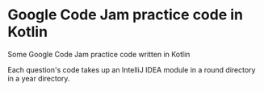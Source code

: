 # Google Code Jam practice code in Kotlin
Some Google Code Jam practice code written in Kotlin

Each question's code takes up an IntelliJ IDEA module in a round directory in a year directory.